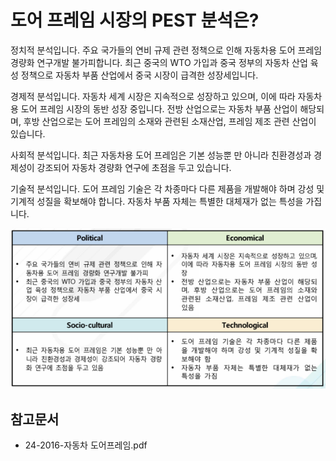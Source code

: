 # 도어 프레임 시장의 PEST 분석은?

정치적 분석입니다.
주요 국가들의 연비 규제 관련 정책으로 인해 자동차용 도어 프레임 경량화 연구개발 불가피합니다.
최근 중국의 WTO 가입과 중국 정부의 자동차 산업 육성 정책으로 자동차 부품 산업에서 중국 시장이 급격한 성장세입니다.

경제적 분석입니다.
자동차 세계 시장은 지속적으로 성장하고 있으며, 이에 따라 자동차용 도어 프레임 시장의 동반 성장 중입니다.
전방 산업으로는 자동차 부품 산업이 해당되며, 후방 산업으로는 도어 프레임의 소재와 관련된 소재산업, 프레임 제조 관련 산업이 있습니다.

사회적 분석입니다.
최근 자동차용 도어 프레임은 기본 성능뿐 만 아니라 친환경성과 경제성이 강조되어 자동차 경량화 연구에 초점을 두고 있습니다.

기술적 분석입니다.
도어 프레임 기술은 각 차종마다 다른 제품을 개발해야 하며 강성 및 기계적 성질을 확보해야 합니다.
자동차 부품 자체는 특별한 대체재가 없는 특성을 가집니다.

![](./images/도어프레임_Q13_4_1.PNG)

## 참고문서
- 24-2016-자동차 도어프레임.pdf